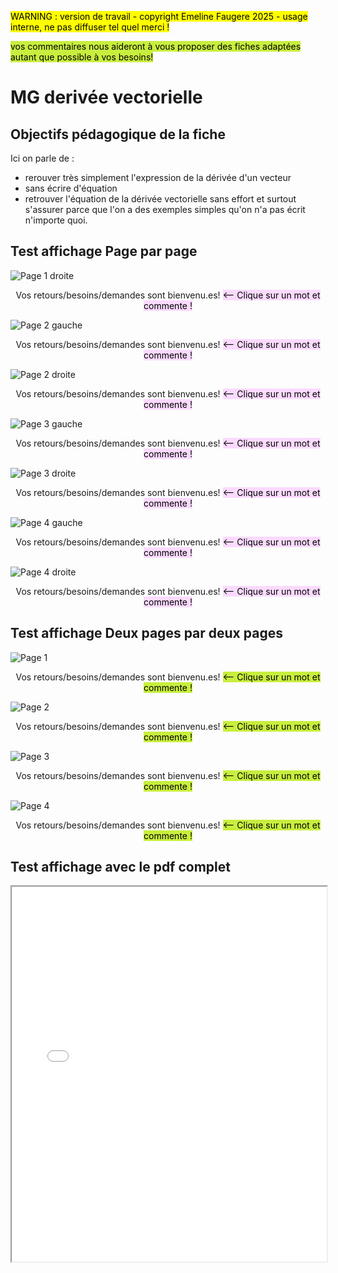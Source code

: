 <mark> WARNING : version de travail - copyright Emeline Faugere 2025 - usage interne, ne pas diffuser tel quel merci ! </mark> 

<mark style="background-color: #c8ee3eff;"> vos commentaires nous aideront à vous proposer des fiches adaptées autant que possible à vos besoins! <mark> 

# MG derivée vectorielle

## Objectifs pédagogique de la fiche
Ici on parle de : 
- rerouver très simplement l'expression de la dérivée d'un vecteur
- sans écrire d'équation
- retrouver l'équation de la dérivée vectorielle sans effort et surtout s'assurer parce que l'on a des exemples simples qu'on n'a pas écrit n'importe quoi. 

## Test affichage Page par page

![Page 1 droite](../ressources/img/derivee_vectorielle/page_1_droite.png)
<div style="text-align: center;"> Vos retours/besoins/demandes sont bienvenu.es! <mark style="background-color: #fbdaffff;"> <-- Clique sur un mot et commente !<mark> </div>

![Page 2 gauche](../ressources/img/derivee_vectorielle/page_2_gauche.png)
<div style="text-align: center;"> Vos retours/besoins/demandes sont bienvenu.es! <mark style="background-color: #fbdaffff;"> <-- Clique sur un mot et commente !<mark> </div>

![Page 2 droite](../ressources/img/derivee_vectorielle/page_2_droite.png)
<div style="text-align: center;"> Vos retours/besoins/demandes sont bienvenu.es! <mark style="background-color: #fbdaffff;"> <-- Clique sur un mot et commente !<mark> </div>

![Page 3 gauche](../ressources/img/derivee_vectorielle/page_3_gauche.png)
<div style="text-align: center;"> Vos retours/besoins/demandes sont bienvenu.es! <mark style="background-color: #fbdaffff;"> <-- Clique sur un mot et commente !<mark> </div>

![Page 3 droite](../ressources/img/derivee_vectorielle/page_3_droite.png)
<div style="text-align: center;"> Vos retours/besoins/demandes sont bienvenu.es! <mark style="background-color: #fbdaffff;"> <-- Clique sur un mot et commente !<mark> </div>

![Page 4 gauche](../ressources/img/derivee_vectorielle/page_4_gauche.png)
<div style="text-align: center;"> Vos retours/besoins/demandes sont bienvenu.es! <mark style="background-color: #fbdaffff;"> <-- Clique sur un mot et commente !<mark> </div>

![Page 4 droite](../ressources/img/derivee_vectorielle/page_4_droite.png)
<div style="text-align: center;"> Vos retours/besoins/demandes sont bienvenu.es! <mark style="background-color: #fbdaffff;"> <-- Clique sur un mot et commente !<mark> </div>




## Test affichage Deux pages par deux pages

![Page 1](../ressources/img/derivee_vectorielle/0_page_1.png)
<div style="text-align: center;"> Vos retours/besoins/demandes sont bienvenu.es! <mark style="background-color: #c8ee3eff;"> <-- Clique sur un mot et commente !<mark> </div>

![Page 2](../ressources/img/derivee_vectorielle/0_page_2.png)
<div style="text-align: center;"> Vos retours/besoins/demandes sont bienvenu.es! <mark style="background-color: #c8ee3eff;"> <-- Clique sur un mot et commente !<mark> </div>

![Page 3](../ressources/img/derivee_vectorielle/0_page_3.png)
<div style="text-align: center;"> Vos retours/besoins/demandes sont bienvenu.es! <mark style="background-color: #c8ee3eff;"> <-- Clique sur un mot et commente !<mark> </div>

![Page 4](../ressources/img/derivee_vectorielle/0_page_4.png)
<div style="text-align: center;"> Vos retours/besoins/demandes sont bienvenu.es! <mark style="background-color: #c8ee3eff;"> <-- Clique sur un mot et commente !<mark> </div>




## Test affichage avec le pdf complet

<!--```{raw} html -->

<iframe src="../_static/pdfs/derivee_vectorielle_A4_2ppf.pdf" width="100%" height="600px"></iframe>